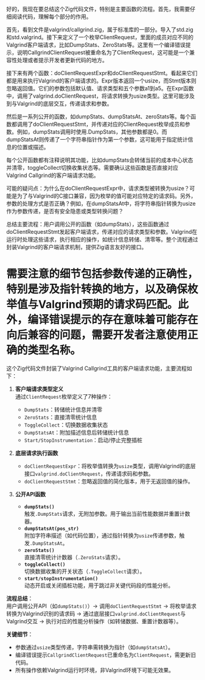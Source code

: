 好的，我现在要总结这个Zig代码文件，特别是主要函数的流程。首先，我需要仔细阅读代码，理解每个部分的作用。

首先，看到文件是valgrind/callgrind.zig，属于标准库的一部分。导入了std.zig和std.valgrind。接下来定义了一个枚举ClientRequest，里面的成员对应不同的Valgrind客户端请求，比如DumpStats、ZeroStats等。这里有一个编译错误提示，说明CallgrindClientRequest被重命名为了ClientRequest，这可能是一个兼容性处理或者提示开发者更新代码的地方。

接下来有两个函数：doClientRequestExpr和doClientRequestStmt。看起来它们都是用来执行Valgrind的客户端请求的。Expr版本返回一个usize，而Stmt版本则忽略返回值。它们的参数包括默认值、请求类型和五个参数a1到a5。在Expr函数中，调用了valgrind.doClientRequest，将请求转换为usize类型。这里可能涉及到与Valgrind的底层交互，传递请求和参数。

然后是一系列公开的函数，如dumpStats、dumpStatsAt、zeroStats等。每个函数都调用了doClientRequestStmt，并传递对应的ClientRequest枚举成员和参数。例如，dumpStats调用时使用.DumpStats，其他参数都是0。而dumpStatsAt则传递了一个字符串指针作为第一个参数，这可能用于指定统计信息的位置或描述。

每个公开函数都有注释说明其功能，比如dumpStats会转储当前的成本中心状态并清零，toggleCollect切换收集状态等。需要确认这些函数是否直接对应Valgrind Callgrind的客户端请求功能。

可能的疑问点：为什么在doClientRequestExpr中，请求类型被转换为usize？可能是为了与Valgrind的C接口兼容，因为枚举的值可能对应特定的请求码。另外，参数的处理方式是否正确？例如，在dumpStatsAt中，将字符串指针转换为usize作为参数传递，是否有安全隐患或类型转换问题？

总结主要流程：用户调用公开的函数（如dumpStats），这些函数通过doClientRequestStmt发起客户端请求，传递对应的请求类型和参数。Valgrind在运行时处理这些请求，执行相应的操作，如统计信息转储、清零等。整个流程通过封装Valgrind的客户端请求机制，提供Zig语言友好的接口。

需要注意的细节包括参数传递的正确性，特别是涉及指针转换的地方，以及确保枚举值与Valgrind预期的请求码匹配。此外，编译错误提示的存在意味着可能存在向后兼容的问题，需要开发者注意使用正确的类型名称。
================================================
这个Zig代码文件封装了Valgrind Callgrind工具的客户端请求功能，主要流程如下：

1. **客户端请求类型定义**  
   通过`ClientRequest`枚举定义了7种操作：  
   - `DumpStats`：转储统计信息并清零  
   - `ZeroStats`：直接清零统计信息  
   - `ToggleCollect`：切换数据收集状态  
   - `DumpStatsAt`：附加描述信息后转储统计信息  
   - `Start/StopInstrumentation`：启动/停止完整插桩  

2. **底层请求执行函数**  
   - `doClientRequestExpr`：将枚举值转换为`usize`类型，调用Valgrind的底层接口`valgrind.doClientRequest`，传递请求码和参数。  
   - `doClientRequestStmt`：忽略返回值的简化版本，用于无返回值的操作。

3. **公开API函数**  
   - **`dumpStats()`**  
     触发`.DumpStats`请求，无附加参数。用于输出当前性能数据并重置计数器。  
   - **`dumpStatsAt(pos_str)`**  
     附加字符串描述（如代码位置），通过指针转换为`usize`传递参数，触发`.DumpStatsAt`。  
   - **`zeroStats()`**  
     直接清零统计计数器（`.ZeroStats`请求）。  
   - **`toggleCollect()`**  
     切换数据收集的开关状态（`.ToggleCollect`请求）。  
   - **`start/stopInstrumentation()`**  
     动态开启或关闭插桩功能，用于跳过非关键代码段的性能分析。

**流程总结**：  
用户调用公开API（如`dumpStats()`）→ 调用`doClientRequestStmt` → 将枚举请求转换为Valgrind识别的请求码 → 通过底层接口`valgrind.doClientRequest`与Valgrind交互 → 执行对应的性能分析操作（如转储数据、重置计数器等）。  

**关键细节**：  
- 参数通过`usize`类型传递，字符串需转换为指针（如`dumpStatsAt`）。  
- 编译错误提示`CallgrindClientRequest`已重命名为`ClientRequest`，需更新旧代码。  
- 所有操作依赖Valgrind运行时环境，非Valgrind环境下可能无效果。